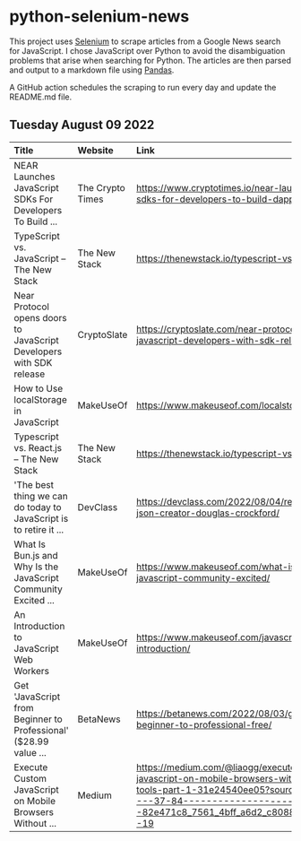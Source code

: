 # python-selenium-news

This project uses [Selenium](https://www.seleniumhq.org/) to scrape articles from a Google News search for JavaScript.
I chose JavaScript over Python to avoid the disambiguation problems that arise when searching for Python.
The articles are then parsed and output to a markdown file using [Pandas](https://pandas.pydata.org/).

A GitHub action schedules the scraping to run every day and update the README.md file.

## Tuesday August 09 2022


| Title                                                               | Website          | Link                                                                                                                                                                                                                |
|:--------------------------------------------------------------------|:-----------------|:--------------------------------------------------------------------------------------------------------------------------------------------------------------------------------------------------------------------|
| NEAR Launches JavaScript SDKs For Developers To Build ...           | The Crypto Times | https://www.cryptotimes.io/near-launches-javascript-sdks-for-developers-to-build-dapps/                                                                                                                             |
| TypeScript vs. JavaScript – The New Stack                           | The New Stack    | https://thenewstack.io/typescript-vs-javascript/                                                                                                                                                                    |
| Near Protocol opens doors to JavaScript Developers with SDK release | CryptoSlate      | https://cryptoslate.com/near-protocol-opens-doors-to-javascript-developers-with-sdk-release/                                                                                                                        |
| How to Use localStorage in JavaScript                               | MakeUseOf        | https://www.makeuseof.com/localstorage-javascript/                                                                                                                                                                  |
| Typescript vs. React.js – The New Stack                             | The New Stack    | https://thenewstack.io/typescript-vs-react-js/                                                                                                                                                                      |
| 'The best thing we can do today to JavaScript is to retire it ...   | DevClass         | https://devclass.com/2022/08/04/retire_javascript_says-json-creator-douglas-crockford/                                                                                                                              |
| What Is Bun.js and Why Is the JavaScript Community Excited ...      | MakeUseOf        | https://www.makeuseof.com/what-is-bunjs-why-the-javascript-community-excited/                                                                                                                                       |
| An Introduction to JavaScript Web Workers                           | MakeUseOf        | https://www.makeuseof.com/javascript-web-workers-introduction/                                                                                                                                                      |
| Get 'JavaScript from Beginner to Professional' ($28.99 value ...    | BetaNews         | https://betanews.com/2022/08/03/get-javascript-from-beginner-to-professional-free/                                                                                                                                  |
| Execute Custom JavaScript on Mobile Browsers Without ...            | Medium           | https://medium.com/@liaogg/execute-custom-javascript-on-mobile-browsers-without-developer-tools-part-1-31e24540ee05?source=topics_v2---------37-84--------------------82e471c8_7561_4bff_a6d2_c808894f26f5-------19 |